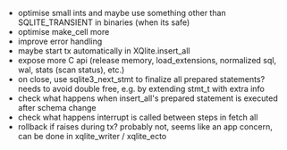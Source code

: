 - optimise small ints and maybe use something other than SQLITE_TRANSIENT in binaries (when its safe)
- optimise make_cell more
- improve error handling
- maybe start tx automatically in XQlite.insert_all
- expose more C api (release memory, load_extensions, normalized sql, wal, stats (scan status), etc.)
- on close, use sqlite3_next_stmt to finalize all prepared statements? needs to avoid double free, e.g. by extending stmt_t with extra info
- check what happens when insert_all's prepared statement is executed after schema change
- check what happens interrupt is called between steps in fetch all
- rollback if raises during tx? probably not, seems like an app concern, can be done in xqlite_writer / xqlite_ecto
